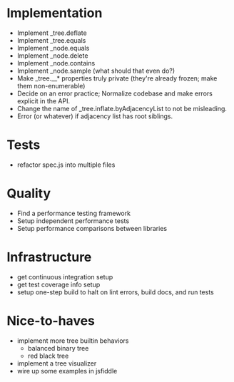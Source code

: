 # Implementation

 * Implement _tree.deflate
 * Implement _tree.equals
 * Implement _node.equals
 * Implement _node.delete
 * Implement _node.contains
 * Implement _node.sample (what should that even do?)
 * Make _tree.__* properties truly private (they're already frozen; make them non-enumerable)
 * Decide on an error practice; Normalize codebase and make errors explicit in the API.
 * Change the name of _tree.inflate.byAdjacencyList to not be misleading.
 * Error (or whatever) if adjacency list has root siblings.

# Tests

 * refactor spec.js into multiple files

# Quality

 * Find a performance testing framework
 * Setup independent performance tests
 * Setup performance comparisons between libraries

# Infrastructure

 * get continuous integration setup
 * get test coverage info setup
 * setup one-step build to halt on lint errors, build docs, and run tests

# Nice-to-haves

 * implement more tree builtin behaviors
   - balanced binary tree
   - red black tree
 * implement a tree visualizer
 * wire up some examples in jsfiddle


